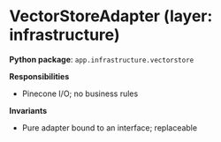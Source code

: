 # VectorStoreAdapter (layer: infrastructure)

**Python package**: `app.infrastructure.vectorstore`

**Responsibilities**

- Pinecone I/O; no business rules

**Invariants**

- Pure adapter bound to an interface; replaceable


